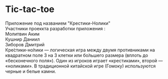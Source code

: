 # Tic-tac-toe<br>
Приложение под названием "Крестики-Нолики"<br>
Участники проеккта разработки приложения :<br>
Молитвин Аким<br>
Кушнир Даниил<br>
Зиборов Дмитрий <br>
Кре́стики-но́лики — логическая игра между двумя противниками на квадратном поле 3 на 3 клетки или бо́льшего размера (вплоть до<br> «бесконечного поля»). Один из игроков играет «крестиками», второй — «ноликами». В традиционной китайской игре (Гомоку) используются <br>черные и белые камни.
